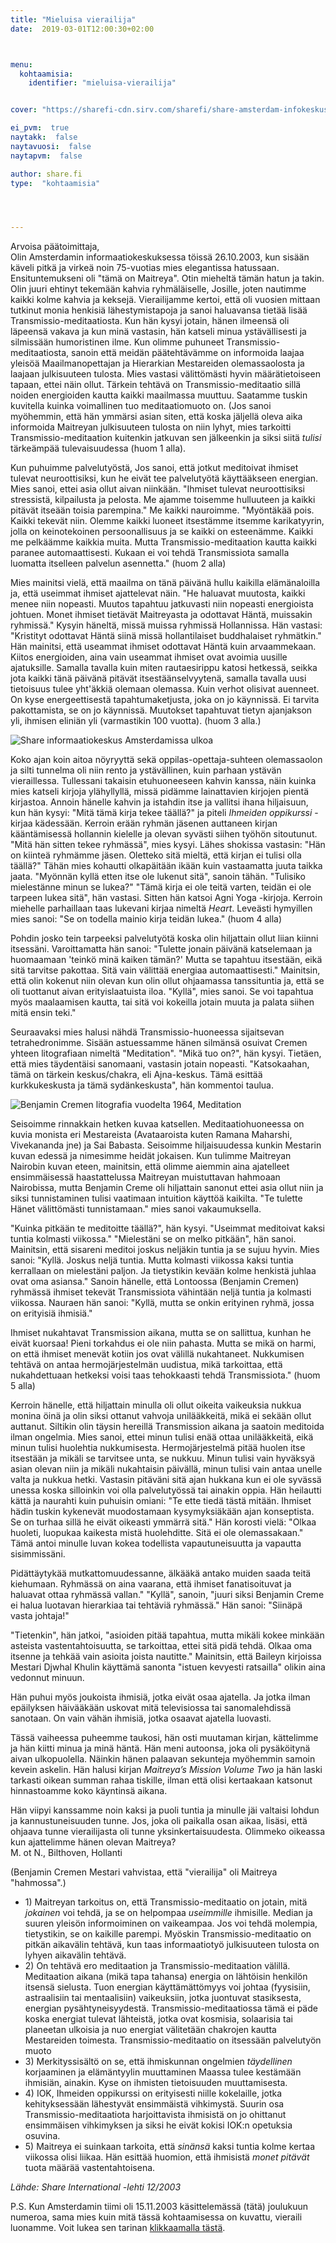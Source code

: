 ```yaml
---
title: "Mieluisa vierailija"
date:  2019-03-01T12:00:30+02:00



menu:
  kohtaamisia:
    identifier: "mieluisa-vierailija"


cover: "https://sharefi-cdn.sirv.com/sharefi/share-amsterdam-infokeskus-sisalta.jpg"

ei_pvm:  true
naytakk:  false
naytavuosi:  false
naytapvm:  false

author: share.fi
type:  "kohtaamisia"




---
```

<p>Arvoisa päätoimittaja,<br />
Olin Amsterdamin informaatiokeskuksessa töissä 26.10.2003, kun sisään käveli pitkä ja virkeä noin 75-vuotias mies elegantissa hatussaan. Ensituntemukseni oli "tämä on Maitreya". Otin mieheltä tämän hatun ja takin. Olin juuri ehtinyt tekemään kahvia ryhmäläiselle, Josille, joten nautimme kaikki kolme kahvia ja keksejä.
Vierailijamme kertoi, että oli vuosien mittaan tutkinut monia henkisiä lähestymistapoja ja sanoi haluavansa tietää lisää Transmissio-meditaatiosta. Kun hän kysyi jotain, hänen ilmeensä oli läpeensä vakava ja kun minä vastasin, hän katseli minua ystävällisesti ja silmissään humoristinen ilme. Kun olimme puhuneet Transmissio-meditaatiosta, sanoin että meidän päätehtävämme on informoida laajaa yleisöä Maailmanopettajan ja Hierarkian Mestareiden olemassaolosta ja laajaan julkisuuteen tulosta. Mies vastasi välittömästi hyvin määrätietoiseen tapaan, ettei näin ollut. Tärkein tehtävä on Transmissio-meditaatio sillä noiden energioiden kautta kaikki maailmassa muuttuu. Saatamme tuskin kuvitella kuinka voimallinen tuo meditaatiomuoto on. (Jos sanoi myöhemmin, että hän ymmärsi asian siten, että koska jäljellä oleva aika informoida Maitreyan julkisuuteen tulosta on niin lyhyt, mies tarkoitti Transmissio-meditaation kuitenkin jatkuvan sen jälkeenkin ja siksi siitä <em>tulisi</em> tärkeämpää tulevaisuudessa (huom 1 alla).</p>
<p>Kun puhuimme palvelutyöstä, Jos sanoi, että jotkut meditoivat ihmiset tulevat neuroottisiksi, kun he eivät tee palvelutyötä käyttääkseen energian. Mies sanoi, ettei asia ollut aivan niinkään. "Ihmiset tulevat neuroottisiksi stressistä, kilpailusta ja pelosta. Me ajamme toisemme hulluuteen ja kaikki pitävät itseään toisia parempina." Me kaikki nauroimme. "Myöntäkää pois. Kaikki tekevät niin. Olemme kaikki luoneet itsestämme itsemme karikatyyrin, jolla on keinotekoinen persoonallisuus ja se kaikki on esteenämme. Kaikki me pelkäämme kaikkia muita. Mutta Transmissio-meditaation kautta kaikki paranee automaattisesti. Kukaan ei voi tehdä Transmissiota samalla luomatta itselleen palvelun asennetta." (huom 2 alla)</p>
<p>Mies mainitsi vielä, että maailma on tänä päivänä hullu kaikilla elämänaloilla ja, että useimmat ihmiset ajattelevat näin. "He haluavat muutosta, kaikki menee niin nopeasti. Muutos tapahtuu jatkuvasti niin nopeasti energioista johtuen. Monet ihmiset tietävät Maitreyasta ja odottavat Häntä, muissakin ryhmissä." Kysyin häneltä, missä muissa ryhmissä Hollannissa. Hän vastasi: "Kristityt odottavat Häntä siinä missä hollantilaiset buddhalaiset ryhmätkin." Hän mainitsi, että useammat ihmiset odottavat Häntä kuin arvaammekaan. Kiitos energioiden, aina vain useammat ihmiset ovat avoimia uusille ajatuksille. Samalla tavalla kuin miten rautaesirippu katosi hetkessä, seikka jota kaikki tänä päivänä pitävät itsestäänselvyytenä, samalla tavalla uusi tietoisuus tulee yht'äkkiä olemaan olemassa. Kuin verhot olisivat auenneet. On kyse energeettisestä tapahtumaketjusta, joka on jo käynnissä. Ei tarvita pakottamista, se on jo käynnissä. Muutokset tapahtuvat tietyn ajanjakson yli, ihmisen eliniän yli (varmastikin 100 vuotta). (huom 3 alla.)</p>

<img class="alignright pc35" src="https://sharefi-cdn.sirv.com/sharefi/share-amsterdam-infokeskus-ulkoa.jpg" alt="Share informaatiokeskus Amsterdamissa ulkoa" />
<p>Koko ajan koin aitoa nöyryyttä sekä oppilas-opettaja-suhteen olemassaolon ja silti tunnelma oli niin rento ja ystävällinen, kuin parhaan ystävän vieraillessa. Tullessani takaisin etuhuoneeseen kahvin kanssa, näin kuinka mies katseli kirjoja ylähyllyllä, missä pidämme lainattavien kirjojen pientä kirjastoa. Annoin hänelle kahvin ja istahdin itse ja vallitsi ihana hiljaisuun, kun hän kysyi: "Mitä tämä kirja tekee täällä?" ja piteli <em>Ihmeiden oppikurssi</em> -kirjaa kädessään. Kerroin erään ryhmän jäsenen auttaneen kirjan kääntämisessä hollannin kielelle ja olevan syvästi siihen työhön sitoutunut. "Mitä hän sitten tekee ryhmässä", mies kysyi. Lähes shokissa vastasin: "Hän on kiinteä ryhmämme jäsen. Oletteko sitä mieltä, että kirjan ei tulisi olla täällä?" Tähän mies kohautti olkapäitään ikään kuin vastaamatta juuta taikka jaata. "Myönnän kyllä etten itse ole lukenut sitä", sanoin tähän. "Tulisiko mielestänne minun se lukea?" "Tämä kirja ei ole teitä varten, teidän ei ole tarpeen lukea sitä", hän vastasi. Sitten hän katsoi Agni Yoga -kirjoja. Kerroin miehelle parhaillaan taas lukevani kirjaa nimeltä <em>Heart</em>. Leveästi hymyillen mies sanoi: "Se on todella mainio kirja teidän lukea." (huom 4 alla)</p>
<p>Pohdin josko tein tarpeeksi palvelutyötä koska olin hiljattain ollut liian kiinni itsessäni. Varoittamatta hän sanoi: "Tulette jonain päivänä katselemaan ja huomaamaan 'teinkö minä kaiken tämän?' Mutta se tapahtuu itsestään, eikä sitä tarvitse pakottaa. Sitä vain välittää energiaa automaattisesti." Mainitsin, että olin kokenut niin olevan kun olin ollut ohjaamassa tanssituntia ja, että se oli tuottanut aivan erityislaatuista iloa. "Kyllä", mies sanoi. Se voi tapahtua myös maalaamisen kautta, tai sitä voi kokeilla jotain muuta ja palata siihen mitä ensin teki."</p>
<p>Seuraavaksi mies halusi nähdä Transmissio-huoneessa sijaitsevan tetrahedronimme. Sisään astuessamme hänen silmänsä osuivat Cremen yhteen litografiaan nimeltä "Meditation". "Mikä tuo on?", hän kysyi. Tietäen, että mies täydentäisi sanomaani, vastasin jotain nopeasti. "Katsokaahan, tämä on tärkein keskus/chakra, eli Ajna-keskus. Tämä esittää kurkkukeskusta ja tämä sydänkeskusta", hän kommentoi taulua.</p>
<img class="alignright pc35" src="https://sharefi-cdn.sirv.com/sharefi/cremen-maalaus-meditation-1964.jpg" alt="Benjamin Cremen litografia vuodelta 1964, Meditation" />


<p>Seisoimme rinnakkain hetken kuvaa katsellen. Meditaatiohuoneessa on kuvia monista eri Mestareista (Avataaroista kuten Ramana Maharshi, Vivekananda jne) ja Sai Babasta. Seisoimme hiljaisuudessa kunkin Mestarin kuvan edessä ja nimesimme heidät jokaisen. Kun tulimme Maitreyan Nairobin kuvan eteen, mainitsin, että olimme aiemmin aina ajatelleet ensimmäisessä haastattelussa Maitreyan muistuttavan hahmoaan Nairobissa, mutta Benjamin Creme oli hiljattain sanonut ettei asia ollut niin ja siksi tunnistaminen tulisi vaatimaan intuition käyttöä kaikilta. "Te tulette Hänet välittömästi tunnistamaan." mies sanoi vakaumuksella.</p>

<p>"Kuinka pitkään te meditoitte täällä?", hän kysyi. "Useimmat meditoivat kaksi tuntia kolmasti viikossa." "Mielestäni se on melko pitkään", hän sanoi. Mainitsin, että sisareni meditoi joskus neljäkin tuntia ja se sujuu hyvin. Mies sanoi: "Kyllä. Joskus neljä tuntia. Mutta kolmasti viikossa kaksi tuntia kerrallaan on mielestäni paljon. Ja tietystikin kevään kolme henkistä juhlaa ovat oma asiansa." Sanoin hänelle, että Lontoossa (Benjamin Cremen) ryhmässä ihmiset tekevät Transmissiota vähintään neljä tuntia ja kolmasti viikossa. Nauraen hän sanoi: "Kyllä, mutta se onkin erityinen ryhmä, jossa on erityisiä ihmisiä."</p>

<p>Ihmiset nukahtavat Transmission aikana, mutta se on sallittua, kunhan he eivät kuorsaa! Pieni torkahdus ei ole niin pahasta. Mutta se mikä on harmi, on että ihmiset menevät kotiin jos ovat välillä nukahtaneet. Nukkumisen tehtävä on antaa hermojärjestelmän uudistua, mikä tarkoittaa, että nukahdettuaan hetkeksi voisi taas tehokkaasti tehdä Transmissiota." (huom 5 alla)</p>

<p>Kerroin hänelle, että hiljattain minulla oli ollut oikeita vaikeuksia nukkua monina öinä ja olin siksi ottanut vahvoja unilääkkeitä, mikä ei sekään ollut auttanut. Siltikin olin täysin hereillä Transmission aikana ja saatoin meditoida ilman ongelmia. Mies sanoi, ettei minun tulisi enää ottaa unilääkkeitä, eikä minun tulisi huolehtia nukkumisesta. Hermojärjestelmä pitää huolen itse itsestään ja mikäli se tarvitsee unta, se nukkuu. Minun tulisi vain hyväksyä asian olevan niin ja mikäli nukahtaisin päivällä, minun tulisi vain antaa unelle valta ja nukkua hetki. Vastasin pitäväni sitä ajan hukkana kun ei ole syvässä unessa koska silloinkin voi olla palvelutyössä tai ainakin oppia. Hän heilautti kättä ja naurahti kuin puhuisin omiani: "Te ette tiedä tästä mitään. Ihmiset hädin tuskin kykenevät muodostamaan kysymyksiäkään ajan konseptista. Se on turhaa sillä he eivät oikeasti ymmärrä sitä." Hän korosti vielä: "Olkaa huoleti, luopukaa kaikesta mistä huolehditte. Sitä ei ole olemassakaan." Tämä antoi minulle luvan kokea todellista vapautuneisuutta ja vapautta sisimmissäni.</p>

<p>Pidättäytykää mutkattomuudessanne, älkääkä antako muiden saada teitä kiehumaan. Ryhmässä on aina vaarana, että ihmiset fanatisoituvat ja haluavat ottaa ryhmässä vallan." "Kyllä", sanoin, "juuri siksi Benjamin Creme ei halua luotavan hierarkiaa tai tehtäviä ryhmässä." Hän sanoi: "Siinäpä vasta johtaja!"</p>

<p>"Tietenkin", hän jatkoi, "asioiden pitää tapahtua, mutta mikäli kokee minkään asteista vastentahtoisuutta, se tarkoittaa, ettei sitä pidä tehdä. Olkaa oma itsenne ja tehkää vain asioita joista nautitte." Mainitsin, että Baileyn kirjoissa Mestari Djwhal Khulin käyttämä sanonta "istuen kevyesti ratsailla" olikin aina vedonnut minuun.</p>

<p>Hän puhui myös joukoista ihmisiä, jotka eivät osaa ajatella. Ja jotka ilman epäilyksen häivääkään uskovat mitä televisiossa tai sanomalehdissä sanotaan. On vain vähän ihmisiä, jotka osaavat ajatella luovasti.</p>

<p>Tässä vaiheessa puheemme taukosi, hän osti muutaman kirjan, kättelimme ja hän kiitti minua ja minä häntä. Hän meni autoonsa, joka oli pysäköitynä aivan ulkopuolella. Näinkin hänen palaavan sekunteja myöhemmin samoin kevein askelin. Hän halusi kirjan <em>Maitreya’s Mission Volume Two</em> ja hän laski tarkasti oikean summan rahaa tiskille, ilman että olisi kertaakaan katsonut hinnastoamme koko käyntinsä aikana.</p>

<p>Hän viipyi kanssamme noin kaksi ja puoli tuntia ja minulle jäi valtaisi lohdun ja kannustuneisuuden tunne. Jos, joka oli paikalla osan aikaa, lisäsi, että ohjaava tunne vierailijasta oli tunne yksinkertaisuudesta. Olimmeko oikeassa kun ajattelimme hänen olevan Maitreya?<br /> M. ot N., Bilthoven, Hollanti</p>


<p>(Benjamin Cremen Mestari vahvistaa, että "vierailija" oli Maitreya "hahmossa".)</p>
<ul>
<li>1) Maitreyan tarkoitus on, että Transmissio-meditaatio on jotain, mitä <em>jokainen</em> voi tehdä, ja se on helpompaa <em>useimmille</em> ihmisille. Median ja suuren yleisön informoiminen on vaikeampaa. Jos voi tehdä molempia, tietystikin, se on kaikille parempi. Myöskin Transmissio-meditaatio on pitkän aikavälin tehtävä, kun taas informaatiotyö julkisuuteen tulosta on lyhyen aikavälin tehtävä.</li>
<li>2) On tehtävä ero meditaation ja Transmissio-meditaation välillä. Meditaation aikana (mikä tapa tahansa) energia on lähtöisin henkilön itsensä sielusta. Tuon energian käyttämättömyys voi johtaa (fyysisiin, astraalisiin tai mentaalisiin) vaikeuksiin, jotka juontuvat stasiksesta, energian pysähtyneisyydestä. Transmissio-meditaatiossa tämä ei päde koska energiat tulevat lähteistä, jotka ovat kosmisia, solaarisia tai planeetan ulkoisia ja nuo energiat välitetään chakrojen kautta Mestareiden toimesta. Transmissio-meditaatio on itsessään palvelutyön muoto</li>
<li>3) Merkityssisältö on se, että ihmiskunnan ongelmien <em>täydellinen</em> korjaaminen ja elämäntyylin muuttaminen Maassa tulee kestämään ihmisiän, ainakin. Kyse on ihmisten tietoisuuden muuttamisesta.</li>
<li>4) IOK, Ihmeiden oppikurssi on erityisesti niille kokelaille, jotka kehityksessään lähestyvät ensimmäistä vihkimystä. Suurin osa Transmissio-meditaatiota harjoittavista ihmisistä on jo ohittanut ensimmäisen vihkimyksen ja siksi he eivät kokisi IOK:n opetuksia osuvina.</li>
<li>5) Maitreya ei suinkaan tarkoita, että <em>sinänsä</em> kaksi tuntia kolme kertaa viikossa olisi liikaa. Hän esittää huomion, että ihmisistä <em>monet pitävät</em> tuota määrää vastentahtoisena.</li>
</ul>
<p><i>Lähde: Share International -lehti 12/2003</i></p>

<p>P.S. Kun Amsterdamin tiimi oli 15.11.2003 käsittelemässä (tätä) joulukuun numeroa, sama mies kuin mitä tässä kohtaamisessa on kuvattu, vieraili luonamme. Voit lukea sen tarinan <a href="//share.fi/maitreya/maitreyan-kohtaamisia/uusintavierailu/">klikkaamalla tästä</a>.</p>